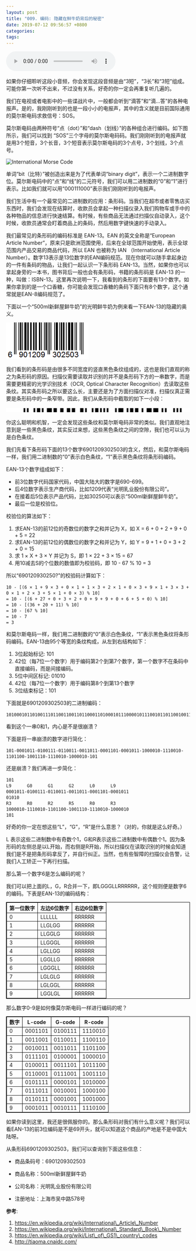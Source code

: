 ```yaml
---
layout: post
title: "009. 编码: 隐藏在鲜牛奶背后的秘密"
date: 2019-07-12 09:56:57 +0800
categories: 
tags: 
---
```


<audio controls>
  <source src="/assets/code-the-hidden-language-of-computer-hardware-and-software/morse-sos.wav" type="audio/wav">
Your browser does not support the audio element.
</audio> 

如果你仔细聆听这段小音频，你会发现这段音频是由“3短”，“3长”和“3短”组成。可能你第一次听不出来，不过没有关系，好奇的你一定会再重复听几遍的。

我们在电视或者电影中的一些谍战片中，一般都会听到“滴答”和“滴...答”的各种电报声。是的，我刚刚听到的也是一段小小的电报声，其中的含义就是目前国际通用的莫尔斯电码求救信号：SOS。

莫尔斯电码由两种符号“点（dot）”和“dash（划线）”的各种组合进行编码。如下图所示，我们可以找到 “SOS”三个字母的莫尔斯电码码。我们刚刚听到的电报声就是用3个短音，3个长音，3个短音表示莫尔斯电码的3个点号，3个划线，3个点号。

![International Morse Code](https://upload.wikimedia.org/wikipedia/commons/b/b5/International_Morse_Code.svg)

单词“bit（比特）”被创造出来是为了代表单词“binary digit”，表示一个二进制数字位。莫尔斯电码中的“点”和“线”的二元符号，我们可以用二进制数的“0”和“1”进行表示。比如我们就可以用“000111000”表示我们刚刚听到的电报声。

我们生活中有一个最常见的二进制数的应用：条形码。当我们在超市或者零售店买东西时，我们会发现在结算时，收款员会拿起一种扫描仪录入我们购物车或手中的各种物品的信息进行快速结算。有时候，有些商品无法通过扫描仪自动录入，这个时候，收款员通常会盯着商品上的条码，然后用数字键快速的手动录入。

我们最常见的条形码的编码标准是 EAN-13。EAN 的英文全称是“European Article Number”，原来只是欧洲范围使用，后来在全球范围开始使用，表示全球范围内产品交易的商品代码，所以 EAN 也被称为 IAN （International Article Number）。数字13表示是13位数字的EAN编码规范。现在你就可以随手拿起身边的一件有条码的物品，让我们一起认识一下条形码 EAN-13。当然，如果你也可以拿起身旁的一本书，图书背后一般也会有条形码，书籍的条形码是 EAN-13 的一种，叫做：ISBN-13。这里再次说明一下，我看到的条形的下面要有13个数字。如果你拿到的是一个口香糖，你可能会发现口香糖的条码下面只有8个数字，这个通常就是EAN-8编码规范了。

下面以一个“500ml新鲜屋鲜牛奶”的光明鲜牛奶为例来看一下EAN-13的隐藏的奥义。

![500ml新鲜屋鲜牛奶](/assets/code-the-hidden-language-of-computer-hardware-and-software/500ml新鲜屋鲜牛奶.gif)

我们看到的条形码是由很多不同宽度的竖直黑色条纹组成的，这也是我们直观的称之为条形码的原因。扫描仪需要读取并识别的并不是条形码下方的一串数字，而是需要更精密的光学识别技术（OCR, Optical Character Recognition）去读取这些条纹。其实条形码之所以要这么长，主要还是为了方面扫描仪对准，扫描仪真正需要是条形码中的一条窄带。因此，我们从条形码中截取的如下一小段：

![500ml新鲜屋鲜牛奶](/assets/code-the-hidden-language-of-computer-hardware-and-software/500ml-bar-space-code.png)

你这么聪明和机智，一定会发现这些条纹和莫尔斯电码非常的类似。我们直观地注意到是一些黑色条纹，其实反过来想，这些黑色条纹之间的空隙，我们也可以认为是白色条纹。

我们先看下条形码下面的13个数字6901209302503的含义，然后，和莫尔斯电码一样，我们用二进制数的“0”表示白色条纹，“1”表示黑色条纹将条形码编码。

EAN-13个数字组成如下：

- 前3位数字代码国家代码，中国大陆大的数字是690-699。
- 后4位数字表示生产商代码，比如1209代表“光明乳业股份有限公司”。
- 在接着后5位表示产品代码，比如30250可以表示“500ml新鲜屋鲜牛奶”。
- 最后一位是校验位。

校验位的算法如下：

1. 求EAN-13的前12位的奇数位的数字之和并记为 X，如 X = 6 + 0 + 2 + 9 + 0 + 5 = 22
1. 求EAN-13的前12位的偶数位的数字之和并记为 Y，如 Y = 9 + 1 + 0 + 3 + 2 + 0 = 15
1. 求 1  × X + 3 × Y 并记为 S，即 1 × 22 + 3 × 15 = 67
1. 用10减去S的个位数的数值即为校验码，即 10 - 67 % 10 = 3

所以“690120930250?”的校验码计算如下：

```
10 - [(6 × 1 + 9 × 3 + 0 × 1 + 1 × 3 + 2 × 1 + 0 × 3 + 9 × 1 + 3 × 3 + 0 × 1 + 2 × 3 + 5 × 1 + 0 × 3) % 10]
= 10 - [(6 + 27 + 0 + 3 + 2 + 0 + 9 + 9 + 0 + 6 + 5 + 0) % 10]
= 10 - [(36 + 20 + 11) % 10]
= 10 - [67 % 10]
= 10 - 7
= 3
```

和莫尔斯电码一样，我们用二进制数的“0”表示白色条纹，“1”表示黑色条纹将条形码编码。EAN-13由95个等宽的条纹构成，从左到右结构如下：
1. 3位起始标记: 101
1. 42位（每7位一个数字）用于编码第2个到第7个数字，第一个数字不在条码中直接编码，而是间接编码。
1. 5位中间区标记: 01010
1. 42位（每7位一个数字）用于编码第8个到第13个数字
1. 3位结束标记：101

下面就是6901209302503的二进制编码：

```
101000101101001110110011001101100011010001011100001011100101101100100111011100101000010101
```

看到这个一串0和1，内心是不是很崩溃？

下面是将一串崩溃的数字进行简化：

```
101-0001011-0100111-0110011-0011011-0001101-0001011-1000010-1110010-1101100-1001110-1110010-1000010-101
```

还是崩溃？我们再进一步简化：

```
101
L9      G0      G1      G2      L0      L9
0001011-0100111-0110011-0011011-0001101-0001011
01010
R3      R0      R2      R5      R0      R3
1000010-1110010-1101100-1001110-1110010-1000010
101
```

好奇的你一定在想这些“L”，“G”，“R”是什么意思？（对的，你就是这么好奇。）

L 表示这些二进制数中有奇数个1，G和R表示这些二进制数中有偶数个1。因为条形码的左侧总是以L开始，而右侧是R开始，所以扫描仪在读取识别的时候会知道我们是不是把条形码拿反了，并自行纠正。当然，也有些智障的扫描仪会告警，让我们人工矫正一下再行扫描。

那么第一个数字6是怎么编码的呢？

我们可以把上面的L，G，R合并一下，即LGGGLLRRRRRR，这个规则便是数字6的编码。下表是EAN-13的编码结构：

<style>
  table, th, td {
    border: 1px solid black;
  }
</style>

第一位数字      | 左边6位数字                | 右边6位数字
----------------|----------------------------|-----------------------
0               | LLLLLL                     | RRRRRR
1               | LLGLGG                     | RRRRRR
2               | LLGGLG                     | RRRRRR
3               | LLGGGL                     | RRRRRR
4               | LGLLGG                     | RRRRRR
5               | LGGLLG                     | RRRRRR
6               | LGGGLL                     | RRRRRR
7               | LGLGLG                     | RRRRRR
8               | LGLGGL                     | RRRRRR
9               | LGGLGL                     | RRRRRR

那么数字0-9是如何像莫尔斯电码一样进行编码的呢？

数字    | L-code      | G-code     |  R-code
--------|-------------|------------|--------
0       | 0001101     | 0100111    |  1110010
1       | 0011001     | 0110011    |  1100110
2       | 0010011     | 0011011    |  1101100
3       | 0111101     | 0100001    |  1000010
4       | 0100011     | 0011101    |  1011100
5       | 0110001     | 0111001    |  1001110
6       | 0101111     | 0000101    |  1010000
7       | 0111011     | 0010001    |  1000100
8       | 0110111     | 0001001    |  1001000
9       | 0001011     | 0010111    |  1110100

如果你读到这里，我还是很佩服你的。那么条形码对我们有什么意义呢？我们可以看EAN-13的前3位编码是不是69开头，就可以知道这个商品的产地是不是中国大陆呀。

从条形码6901209302503，我们可以查询到下面这些信息：

- 商品条码号：6901209302503
 
- 商品名称：500ml新鲜屋鲜牛奶
 
- 公司名称：光明乳业股份有限公司
 
- 注册地址：上海市吴中路578号

**参考**:

1. https://en.wikipedia.org/wiki/International\_Article\_Number
1. https://en.wikipedia.org/wiki/International\_Standard\_Book\_Number
1. https://en.wikipedia.org/wiki/List\_of\_GS1\_country\_codes
1. http://tiaoma.cnaidc.com/
